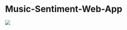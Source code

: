 # Music-Sentiment-Web-App

<img src="https://github.com/hock/Manifest/raw/master/dist/images/about-splash.png" />
